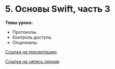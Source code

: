 # 5. Основы Swift, часть 3

**Темы урока:**

- Протоколы.
- Контроль доступа.
- Опционалы.

[Ссылка на презентацию](https://docs.google.com/presentation/d/1eplaHq8xryua8KKsWeBbffv_JzlxVpLJytd9vBWZbi4/edit?usp=sharing)

[Ссылка на запись лекции](https://youtu.be/iaZ-xGEuOHs)
